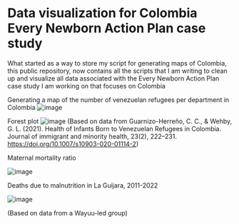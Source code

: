 # Data visualization for Colombia Every Newborn Action Plan  case study
What started as a way to store my script for generating maps of Colombia, this public repository, now contains all the scripts that I am writing to clean up and visualize all data associated with the Every Newborn Action Plan case study I am working on that focuses on Colombia

Generating a map of the number of venezuelan refugees per department in Colombia
![image](https://user-images.githubusercontent.com/118022511/216467485-bb1b9861-c0fa-4eaf-824e-4907ddc1ef20.png)


Forest plot
![image](https://user-images.githubusercontent.com/118022511/216488520-b9695337-ee9f-4ce5-94e5-3eac231f462a.png)
(Based on data from Guarnizo-Herreño, C. C., & Wehby, G. L. (2021). Health of Infants Born to Venezuelan Refugees in Colombia. Journal of immigrant and minority health, 23(2), 222–231. https://doi.org/10.1007/s10903-020-01114-2)

Maternal mortality ratio

![image](https://user-images.githubusercontent.com/118022511/216519111-4827e056-9c22-489e-b1aa-10b63a9d3655.png)

Deaths due to malnutrition in La Guijara, 2011-2022

![image](https://user-images.githubusercontent.com/118022511/216727487-19c66047-71ec-41d0-9241-925466b8b5c4.png)

(Based on data from a Wayuu-led group)
